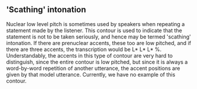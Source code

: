 'Scathing' intonation
---------------------

Nuclear low level pitch is sometimes used by speakers when repeating a statement made by the listener. This contour is used to indicate that the statement is not to be taken seriously, and hence may be termed 'scathing' intonation. If there are prenuclear accents, these too are low pitched, and if there are three accents, the transcription would be L\* L\* L\* %. Understandably, the accents in this type of contour are very hard to distinguish, since the entire contour is low pitched, but since it is always a word-by-word repetition of another utterance, the accent positions are given by that model utterance. Currently, we have no example of this contour.

